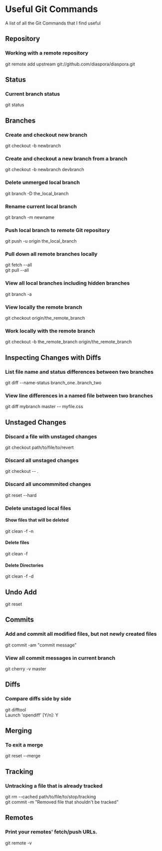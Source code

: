 # Useful Git Commands
A list of all the Git Commands that I find useful

## Repository

### Working with a remote repository
git remote add upstream git://github.com/diaspora/diaspora.git

## Status

### Current branch status
git status

## Branches

### Create and checkout new branch
git checkout -b newbranch

### Create and checkout a new branch from a branch
git checkout -b newbranch devbranch

### Delete unmerged local branch
git branch -D the_local_branch

### Rename current local branch
git branch -m newname

### Push local branch to remote Git repository
git push -u origin the_local_branch

### Pull down all remote branches locally
git fetch --all  
git pull --all

### View all local branches including hidden branches
git branch -a

### View locally the remote branch
git checkout origin/the_remote_branch

### Work locally with the remote branch
git checkout -b the_remote_branch origin/the_remote_branch


## Inspecting Changes with Diffs

### List file name and status differences between two branches
git diff --name-status branch_one..branch_two

### View line differences in a named file between two branches
git diff mybranch master -- myfile.css


## Unstaged Changes

### Discard a file with unstaged changes
git checkout path/to/file/to/revert

### Discard all unstaged changes
git checkout -- .

### Discard all uncommmited changes
git reset --hard

### Delete unstaged local files
#### Show files that will be deleted
git clean -f -n 
#### Delete files
git clean -f
#### Delete Directories
git clean -f -d

## Undo Add
git reset

## Commits

### Add and commit all modified files, but not newly created files
git commit -am  "commit message"

### View all commit messages in current branch
git cherry -v master

## Diffs

### Compare diffs side by side
git difftool  
Launch 'opendiff' [Y/n]: Y

## Merging

### To exit a merge
git reset --merge

## Tracking

### Untracking a file that is already tracked
git rm --cached path/to/file/to/stop/tracking  
git commit -m "Removed file that shouldn't be tracked"

## Remotes

### Print your remotes' fetch/push URLs.
git remote -v
